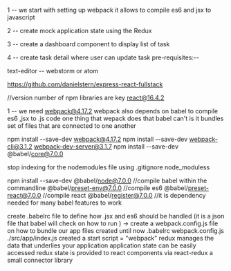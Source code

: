 

1 -- we start with setting up webpack it allows to compile es6 and jsx to javascript 

2 -- create mock application state using the Redux

3 -- create a dashboard component to display list of task 

4 -- create task detail where user can update task 
pre-requisites:--

text-editor -- webstorm or atom

https://github.com/danielstern/express-react-fullstack

//version number of npm libraries are key
react@16.4.2

1 --
we need webpack@4.17.2
webpack also depends on babel to compile es6 ,jsx to .js code 
one thing that wepack does that babel can't is it bundles set of files that are connected to one another 

npm install --save-dev webpack@4.17.2
npm install --save-dev webpack-cli@3.1.2 webpack-dev-server@3.1.7
npm install --save-dev @babel/core@7.0.0

stop indexing for the nodemodules file using .gitignore 
node_moduless

npm install --save-dev @babel/node@7.0.0 //compile babel within the commandline
@babel/preset-env@7.0.0 //compile es6
@babel/preset-react@7.0.0 //compile react
@babel/register@7.0.0 //it is dependency needed for many babel features to work 

create .babelrc file to define how  .jsx   and es6 should be handled
(it is a json file that babel will check on how to run )
-> create a webpack.config.js file on how to bundle our app 
files created until now 
.babelrc
webpack.config.js 
./src/app/index.js
created a start script = "webpack"
redux manages the data that underlies your application 
application state can be easily accessed 
redux state is provided to react components via react-redux a small connector library 
